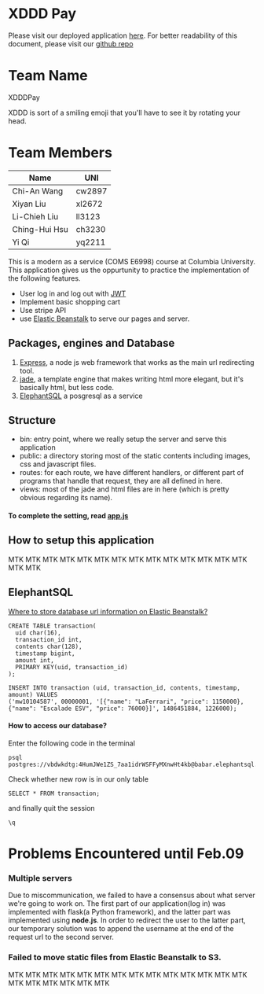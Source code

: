 # XDDD Pay
Please visit our deployed application [here](http://flask-env.k2bwedhc5k.us-west-2.elasticbeanstalk.com/#/login).
For better readability of this document, please visit our [github repo](https://github.com/mw10104587/XDDDPay/blob/master/README.md)

# Team Name
XDDDPay

XDDD is sort of a smiling emoji that you'll have to see it by rotating your head.

# Team Members
| Name          | UNI           |
| ------------- | ------------- |
| Chi-An Wang   | cw2897        |
| Xiyan Liu     | xl2672        |
| Li-Chieh Liu  | ll3123        |
| Ching-Hui Hsu | ch3230        |
| Yi Qi         | yq2211        |


This is a modern as a service (COMS E6998) course at Columbia University. This application gives us the oppurtunity to practice the implementation of the following features.
- User log in and log out with [JWT](https://scotch.io/tutorials/authenticate-a-node-js-api-with-json-web-tokens)
- Implement basic shopping cart
- Use stripe API
- use [Elastic Beanstalk](http://docs.aws.amazon.com/elasticbeanstalk/latest/dg/create_deploy_nodejs_express.html) to serve our pages and server.


## Packages, engines and Database
1. [Express](http://expressjs.com), a node js web framework that works as the main url redirecting tool.
2. [jade](), a template engine that makes writing html more elegant, but it's basically html, but less code.
3. [ElephantSQL](https://www.elephantsql.com/docs/index.html) a posgresql as a service


## Structure
- bin: entry point, where we really setup the server and serve this application
- public: a directory storing most of the static contents including images, css and javascript files.
- routes: for each route, we have different handlers, or different part of programs that handle that request, they are all defined in here.
- views: most of the jade and html files are in here (which is pretty obvious regarding its name).

#### To complete the setting, read [app.js](https://github.com/mw10104587/XDDDPay/blob/master/app.js)

## How to setup this application
MTK MTK MTK MTK MTK MTK MTK MTK MTK MTK MTK MTK MTK MTK MTK MTK


## ElephantSQL
[Where to store database url information on Elastic Beanstalk?](https://alexdisler.com/2016/03/26/nodejs-environment-variables-elastic-beanstalk-aws/)
```
CREATE TABLE transaction(
  uid char(16),
  transaction_id int,
  contents char(128),
  timestamp bigint,
  amount int,
  PRIMARY KEY(uid, transaction_id)
);

INSERT INTO transaction (uid, transaction_id, contents, timestamp, amount) VALUES 
('mw10104587', 00000001, '[{"name": "LaFerrari", "price": 1150000}, {"name": "Escalade ESV", "price": 76000}]', 1486451884, 1226000);
```

#### How to access our database?
Enter the following code in the terminal
```
psql postgres://vbdwkdtg:4HumJWe1ZS_7aa1idrWSFFyMXnwHt4kb@babar.elephantsql.com:5432/vbdwkdtg
```

Check whether new row is in our only table
```
SELECT * FROM transaction;
```

and finally quit the session
```
\q
```




# Problems Encountered until Feb.09
### Multiple servers
Due to miscommunication, we failed to have a consensus about what server we're going to work on. The first part of our application(log in) was implemented with flask(a Python framework), and the latter part was implemented using **node.js**.
In order to redirect the user to the latter part, our temporary solution was to append the username at the end of the request url to the second server.

### Failed to move **static files** from Elastic Beanstalk to S3.
MTK MTK MTK MTK MTK MTK MTK MTK MTK MTK MTK MTK MTK MTK MTK MTK MTK MTK MTK MTK 







